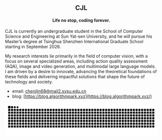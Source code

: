 <h2 align="center"> CJL </h2>

<h4 align="center">Life no stop, coding forever.</h4>

CJL is currently an undergraduate student in the School of Computer Science and Engineering at Sun Yat-sen University, and he will pursue his Master’s degree at Tsinghua Shenzhen International Graduate School starting in September 2026.

My research interests lie primarily in the field of computer vision, with a focus on several specialized areas, including action quality assessment (AQA), image and video generation, and multimodal large language models. I am driven by a desire to innovate, advancing the theoretical foundations of these fields and delivering impactful solutions that shape the future of technology and society.

- email: [chenjlin68@mail2.sysu.edu.cn](mailto:chenjlin68@mail2.sysu.edu.cn)
- blog: [https://blog.algorithmpark.xyz](https://blog.algorithmpark.xyz/)

<!-- <img width="200%" src="assets/hr.gif" /> -->

<!-- Most Used Languages -->

<!--<div align="center"> <img src="https://github-readme-stats.vercel.app/api/top-langs/?username=CJL196&hide_title=true&hide_border=true&layout=compact&langs_count=6&text_color=000&icon_color=fff&bg_color=0,52fa5a,4dfcff,c64dff&theme=graywhite" /> </div>--->

<!-- Github Activity Graph -->

<!-- <div align="center"> <img src="https://github-readme-activity-graph.vercel.app/graph?username=CJL196&theme=react" /> </div> -->

<!--Contributions Graph--->

<picture>
  <source media="(prefers-color-scheme: dark)" srcset="https://raw.githubusercontent.com/CJL196/CJL196/refs/heads/output/github-snake-dark.svg" />
  <source media="(prefers-color-scheme: light)" srcset="https://raw.githubusercontent.com/CJL196/CJL196/refs/heads/output/github-snake.svg" />
  <img alt="github-snake" src="github-snake.svg" />
</picture>
